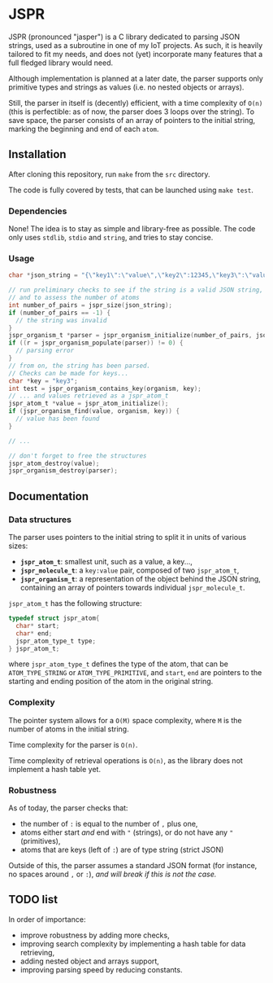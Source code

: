 # JSPR

JSPR (pronounced "jasper") is a C library dedicated to parsing JSON strings, used as a subroutine in one of my IoT projects. As such, it is heavily tailored to fit my needs, and does not (yet) incorporate many features that a full fledged library would need.

Although implementation is planned at a later date, the parser supports only primitive types and strings as values (i.e. no nested objects or arrays).

Still, the parser in itself is (decently) efficient, with a time complexity of `O(n)` (this is perfectible: as of now, the parser does 3 loops over the string). To save space, the parser consists of an array of pointers to the initial string, marking the beginning and end of each `atom`.

## Installation

After cloning this repository, run `make` from the `src` directory.

The code is fully covered by tests, that can be launched using `make test`.

### Dependencies

None! The idea is to stay as simple and library-free as possible. The code only uses `stdlib`, `stdio` and `string`, and tries to stay concise.

### Usage

```c
char *json_string = "{\"key1\":\"value\",\"key2\":12345,\"key3\":\"value\"}";

// run preliminary checks to see if the string is a valid JSON string,
// and to assess the number of atoms
int number_of_pairs = jspr_size(json_string);
if (number_of_pairs == -1) {
  // the string was invalid
}
jspr_organism_t *parser = jspr_organism_initialize(number_of_pairs, json_string);
if ((r = jspr_organism_populate(parser)) != 0) {
  // parsing error
}
// from on, the string has been parsed.
// Checks can be made for keys...
char *key = "key3";
int test = jspr_organism_contains_key(organism, key);
// ... and values retrieved as a jspr_atom_t
jspr_atom_t *value = jspr_atom_initialize();
if (jspr_organism_find(value, organism, key)) {
  // value has been found
}

// ...

// don't forget to free the structures
jspr_atom_destroy(value);
jspr_organism_destroy(parser);
```

## Documentation

### Data structures

The parser uses pointers to the initial string to split it in units of various sizes:

* **`jspr_atom_t`**: smallest unit, such as a value, a key...,
* **`jspr_molecule_t`**: a `key:value` pair, composed of two `jspr_atom_t`,
* **`jspr_organism_t`**: a representation of the object behind the JSON string, containing an array of pointers towards individual `jspr_molecule_t`.

`jspr_atom_t` has the following structure:

```c
typedef struct jspr_atom{
  char* start;
  char* end;
  jspr_atom_type_t type;
} jspr_atom_t;
```
where `jspr_atom_type_t` defines the type of the atom, that can be `ATOM_TYPE_STRING` or `ATOM_TYPE_PRIMITIVE`, and `start`, `end` are pointers to the starting and ending position of the atom in the original string.

### Complexity

The pointer system allows for a `O(M)` space complexity, where `M` is the number of atoms in the initial string.

Time complexity for the parser is `O(n)`.

Time complexity of retrieval operations is `O(n)`, as the library does not implement a hash table yet.

### Robustness

As of today, the parser checks that:
* the number of `:` is equal to the number of `,` plus one,
* atoms either start _and_ end with `"` (strings), or do not have any `"` (primitives),
* atoms that are keys (left of `:`) are of type string (strict JSON)

Outside of this, the parser assumes a standard JSON format (for instance, no spaces around `,` or `:`), _and will break if this is not the case._

## TODO list

In order of importance:

* improve robustness by adding more checks,
* improving search complexity by implementing a hash table for data retrieving,
* adding nested object and arrays support,
* improving parsing speed by reducing constants.
